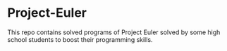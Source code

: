 # Project-Euler
 This repo contains solved programs of Project Euler solved by some high school students to boost their programming skills.
